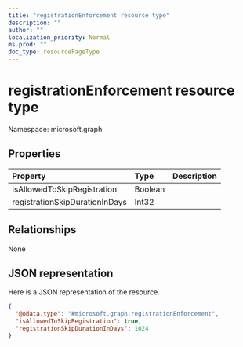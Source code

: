 ```yaml
---
title: "registrationEnforcement resource type"
description: ""
author: ""
localization_priority: Normal
ms.prod: ""
doc_type: resourcePageType
---
```


# registrationEnforcement resource type


Namespace: microsoft.graph



## Properties
|Property|Type|Description|
|:---|:---|:---|
|isAllowedToSkipRegistration|Boolean||
|registrationSkipDurationInDays|Int32||

## Relationships
None

## JSON representation
Here is a JSON representation of the resource.
<!-- {
  "blockType": "resource",
  "@odata.type": "microsoft.graph.registrationEnforcement"
}
-->
``` json
{
  "@odata.type": "#microsoft.graph.registrationEnforcement",
  "isAllowedToSkipRegistration": true,
  "registrationSkipDurationInDays": 1024
}
```

